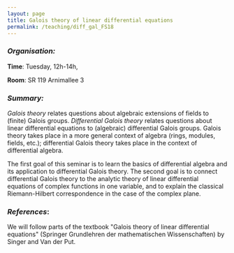 ```yaml
---
layout: page
title: Galois theory of linear differential equations
permalink: /teaching/diff_gal_FS18
---
```


### _Organisation:_

**Time**: Tuesday, 12h-14h,

**Room**: SR 119 Arnimallee 3

### _Summary:_
*Galois theory* relates questions about algebraic extensions of fields to (finite) Galois groups. *Differential Galois theory* relates questions about linear differential equations to (algebraic) differential Galois groups. Galois theory takes place in a more general context of algebra (rings, modules, fields, etc.); differential Galois theory takes place in the context of differential algebra. 

The first goal of this seminar is to learn the basics of differential algebra and its application to differential Galois theory. The second goal is to connect differential Galois theory to the analytic theory of linear differential equations of complex functions in one variable, and to explain the classical Riemann-Hilbert correspondence in the case of the complex plane. 

### _References_:

We will follow parts of the textbook "Galois theory of linear differential equations" (Springer Grundlehren der mathematischen Wissenschaften) by Singer and Van der Put.

